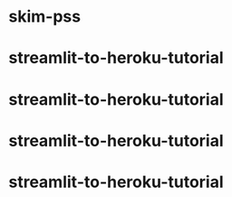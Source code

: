 # skim-pss
# streamlit-to-heroku-tutorial
# streamlit-to-heroku-tutorial
# streamlit-to-heroku-tutorial
# streamlit-to-heroku-tutorial
